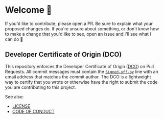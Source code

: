 # Welcome 👋

If you'd like to contribute, please open a PR. Be sure to explain what your
proposed changes do. If you're unsure about something, or don't know how to make
a change that you'd like to see, open an issue and I'll see what I can do 🙂

## Developer Certificate of Origin (DCO)

This repository enforces the Developer Certificate of Origin ([DCO]) on Pull
Requests. All commit messages must contain the [`Signed-off-by`] line with an
email address that matches the commit author. The DCO is a lightweight way to
certify that you wrote or otherwise have the right to submit the code you are
contributing to this project.

See also:

* [LICENSE]
* [CODE OF CONDUCT]

[LICENSE]: https://github.com/norwd/pword/blob/main/LICENSE
[CODE OF CONDUCT]: https://github.com/norwd/pword/blob/main/.github/CODE_OF_CONDUCT.md
[DCO]: https://developercertificate.org
[`Signed-off-by`]: https://docs.github.com/en/organizations/managing-organization-settings/managing-the-commit-signoff-policy-for-your-organization
